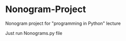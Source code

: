 # Nonogram-Project
Nonogram project for "programming in Python" lecture

Just run Nonograms.py file
